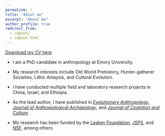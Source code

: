 ```yaml
---
permalink: /
title: "About me"
excerpt: "About me"
author_profile: true
redirect_from: 
  - /about/
  - /about.html
---
```


[Download my CV here](http://raylc.github.io/files/CV_Cheng_LIU.pdf)

- I am a PhD candidate in anthropology at Emory University.

- My research interests include Old World Prehistory, Hunter-gatherer Societies, Lithic Anlaysis, and Cultural Evolution.

- I have conducted multiple field and laboratory research projects in China, Israel, and Ethiopia.

- As the lead author, I have published in [*Evolutionary Anthropology*](https://onlinelibrary.wiley.com/doi/full/10.1002/evan.21964), [*Journal of Anthropological Archaeology*](https://www.sciencedirect.com/science/article/abs/pii/S0278416520301963), and [*Journal of Cognition and Culture*](https://brill.com/view/journals/jocc/21/3-4/article-p243_3.xml).

- My research has been funded by the [Leakey Foundation](https://leakeyfoundation.org/introducing-the-spring-2022-leakey-foundation-grantees/), [JSPS](https://www.jsps.go.jp/english/e-oubei-s/index.html), and [NSF](https://www.nsf.gov/awardsearch/showAward?AWD_ID=2020156&HistoricalAwards=false), among others.